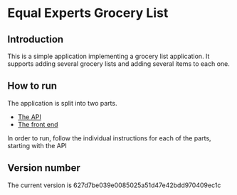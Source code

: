 # Equal Experts Grocery List

## Introduction
This is a simple application implementing a grocery list application. It supports adding several grocery lists and adding several items to each one.

## How to run
The application is split into two parts.

+ [The API](grocery-list-api/README.md)
+ [The front end](grocery-list-fe/README.md)

In order to run, follow the individual instructions for each of the parts, starting with the API

## Version number
The current version is 627d7be039e0085025a51d47e42bdd970409ec1c